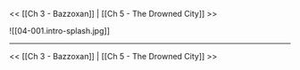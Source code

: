 << [[Ch 3 - Bazzoxan]] | [[Ch 5 - The Drowned City]] >>

![[04-001.intro-splash.jpg]] 



---

<< [[Ch 3 - Bazzoxan]] | [[Ch 5 - The Drowned City]] >>